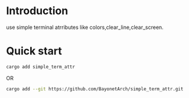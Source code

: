 # Introduction

use simple terminal atrributes like colors,clear_line,clear_screen.

# Quick start

```bash
cargo add simple_term_attr
```

OR

```bash
cargo add --git https://github.com/BayonetArch/simple_term_attr.git
```
